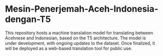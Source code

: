 # Mesin-Penerjemah-Aceh-Indonesia-dengan-T5
This repository hosts a machine translation model for translating between Acehnese and Indonesian, based on the T5 architecture. The model is under development, with ongoing updates to the dataset. Once finalized, it will be deployed as a web-based translation tool for public use.
